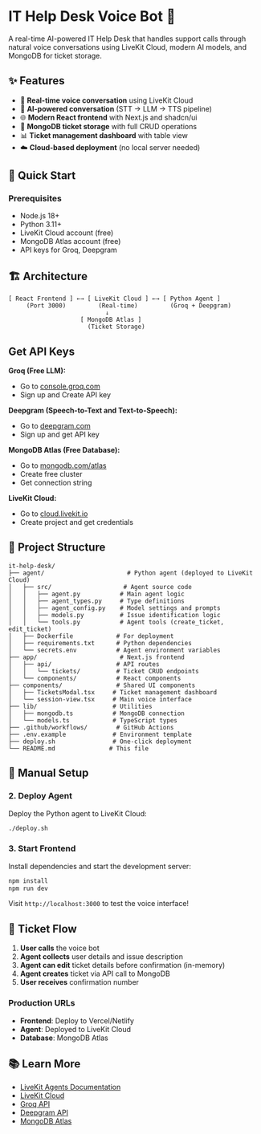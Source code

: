 # IT Help Desk Voice Bot 🎤

A real-time AI-powered IT Help Desk that handles support calls through natural voice conversations using LiveKit Cloud, modern AI models, and MongoDB for ticket storage.

## ✨ Features

- 🎤 **Real-time voice conversation** using LiveKit Cloud
- 🤖 **AI-powered conversation** (STT → LLM → TTS pipeline)
- 🌐 **Modern React frontend** with Next.js and shadcn/ui
- 💾 **MongoDB ticket storage** with full CRUD operations
- 📊 **Ticket management dashboard** with table view
- ☁️ **Cloud-based deployment** (no local server needed)

## 🚀 Quick Start

### Prerequisites
- Node.js 18+
- Python 3.11+
- LiveKit Cloud account (free)
- MongoDB Atlas account (free)
- API keys for Groq, Deepgram

## 🏗️ Architecture

```
[ React Frontend ] ←→ [ LiveKit Cloud ] ←→ [ Python Agent ]
     (Port 3000)         (Real-time)         (Groq + Deepgram)
                           ↓
                    [ MongoDB Atlas ]
                      (Ticket Storage)
```

## Get API Keys

**Groq (Free LLM):**
- Go to [console.groq.com](https://console.groq.com)
- Sign up and Create API key

**Deepgram (Speech-to-Text and Text-to-Speech):**
- Go to [deepgram.com](https://deepgram.com)
- Sign up and get API key

**MongoDB Atlas (Free Database):**
- Go to [mongodb.com/atlas](https://mongodb.com/atlas)
- Create free cluster
- Get connection string

**LiveKit Cloud:**
- Go to [cloud.livekit.io](https://cloud.livekit.io)
- Create project and get credentials

## 📁 Project Structure

```
it-help-desk/
├── agent/                       # Python agent (deployed to LiveKit Cloud)
│   ├── src/                    # Agent source code
│   │   ├── agent.py           # Main agent logic
│   │   ├── agent_types.py     # Type definitions
│   │   ├── agent_config.py    # Model settings and prompts
│   │   ├── models.py          # Issue identification logic
│   │   └── tools.py           # Agent tools (create_ticket, edit_ticket)
│   ├── Dockerfile            # For deployment
│   ├── requirements.txt      # Python dependencies
│   └── secrets.env           # Agent environment variables
├── app/                       # Next.js frontend
│   ├── api/                  # API routes
│   │   └── tickets/          # Ticket CRUD endpoints
│   └── components/           # React components
├── components/               # Shared UI components
│   ├── TicketsModal.tsx     # Ticket management dashboard
│   └── session-view.tsx     # Main voice interface
├── lib/                     # Utilities
│   ├── mongodb.ts           # MongoDB connection
│   └── models.ts            # TypeScript types
├── .github/workflows/        # GitHub Actions
├── .env.example             # Environment template
├── deploy.sh                # One-click deployment
└── README.md               # This file
```

## 🔧 Manual Setup

### 2. Deploy Agent

Deploy the Python agent to LiveKit Cloud:
```bash
./deploy.sh
```

### 3. Start Frontend

Install dependencies and start the development server:
```bash
npm install
npm run dev
```

Visit `http://localhost:3000` to test the voice interface!

## 🔄 Ticket Flow

1. **User calls** the voice bot
2. **Agent collects** user details and issue description
3. **Agent can edit** ticket details before confirmation (in-memory)
4. **Agent creates** ticket via API call to MongoDB
5. **User receives** confirmation number

### Production URLs
- **Frontend**: Deploy to Vercel/Netlify
- **Agent**: Deployed to LiveKit Cloud
- **Database**: MongoDB Atlas

## 📚 Learn More

- [LiveKit Agents Documentation](https://docs.livekit.io/agents/)
- [LiveKit Cloud](https://cloud.livekit.io/)
- [Groq API](https://console.groq.com/)
- [Deepgram API](https://deepgram.com/)
- [MongoDB Atlas](https://mongodb.com/atlas)
